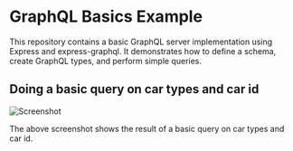 # GraphQL Basics Example

This repository contains a basic GraphQL server implementation using Express and express-graphql. It demonstrates how to define a schema, create GraphQL types, and perform simple queries.

## Doing a basic query on car types and car id

![Screenshot](https://i.gyazo.com/e98516dcc1f396108d49c2657a5f66bc.png)

The above screenshot shows the result of a basic query on car types and car id.
